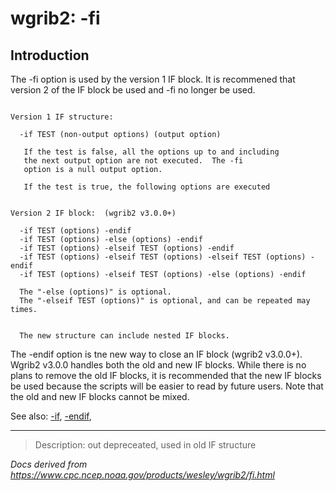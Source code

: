 # wgrib2: -fi

## Introduction

The -fi option is used by the version 1 IF block.
It is recommened that version 2 of the IF block be used and
-fi no longer be used.

```

Version 1 IF structure:

  -if TEST (non-output options) (output option)

   If the test is false, all the options up to and including
   the next output option are not executed.  The -fi
   option is a null output option.

   If the test is true, the following options are executed


Version 2 IF block:  (wgrib2 v3.0.0+)

  -if TEST (options) -endif
  -if TEST (options) -else (options) -endif
  -if TEST (options) -elseif TEST (options) -endif
  -if TEST (options) -elseif TEST (options) -elseif TEST (options) -endif
  -if TEST (options) -elseif TEST (options) -else (options) -endif

  The "-else (options)" is optional.
  The "-elseif TEST (options)" is optional, and can be repeated may times.


  The new structure can include nested IF blocks.

```

The -endif option is tne new way to close
an IF block (wgrib2 v3.0.0+). Wgrib2 v3.0.0 handles both
the old and new IF blocks. While there is no plans to
remove the old IF blocks, it is recommended that the new IF
blocks be used because the scripts will be easier to read by future
users. Note that the old and new IF blocks cannot be mixed.

See also:
[-if](./if.html),
[-endif](./endif.html),

---

> Description: out depreceated, used in old IF structure

_Docs derived from <https://www.cpc.ncep.noaa.gov/products/wesley/wgrib2/fi.html>_
